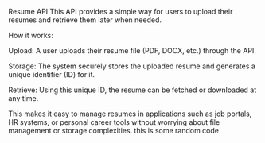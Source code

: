 Resume API
This API provides a simple way for users to upload their resumes and retrieve them later when needed.

How it works:

Upload: A user uploads their resume file (PDF, DOCX, etc.) through the API.

Storage: The system securely stores the uploaded resume and generates a unique identifier (ID) for it.

Retrieve: Using this unique ID, the resume can be fetched or downloaded at any time.

This makes it easy to manage resumes in applications such as job portals, HR systems, or personal career tools without worrying about file management or storage complexities.
this is some random code
